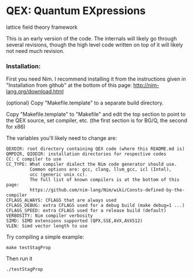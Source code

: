 # QEX: Quantum EXpressions
  lattice field theory framework

This is an early version of the code.  The internals will likely go through
several revisions, though the high level code written on top of it will
likely not need much revision.

### Installation:

First you need Nim.  I recommend installing it from the instructions
given in "Installation from github" at the bottom of this page:
http://nim-lang.org/download.html

(optional) Copy "Makefile.template" to a separate build directory.

Copy "Makefile.template" to "Makefile" and edit the top section
to point to the QEX source, set compiler, etc.
(the first section is for BG/Q, the second for x86)

The variables you'll likely need to change are:

```
QEXDIR: root directory containing QEX code (where this README.md is)
QMPDIR, QIODIR: installation directories for respective codes
CC: C compiler to use
CC_TYPE: What compiler dialect the Nim code generator should use.
         Common options are: gcc, clang, llvm_gcc, icl (Intel),
         ucc (generic unix cc).
         The full list of known compilers is at the bottom of this page:
         https://github.com/nim-lang/Nim/wiki/Consts-defined-by-the-compiler
CFLAGS_ALWAYS: CFLAGS that are always used
CFLAGS_DEBUG: extra CFLAGS used for a debug build (make debug=1 ...)
CFLAGS_SPEED: extra CFLAGS used for a release build (default)
VERBOSITY: Nim compiler verbosity
SIMD: SIMD extensions supported (QPX,SSE,AVX,AVX512)
VLEN: Simd vector length to use
```

Try compiling a simple example:
```
make testStagProp
```

Then run it
```
./testStagProp
```
